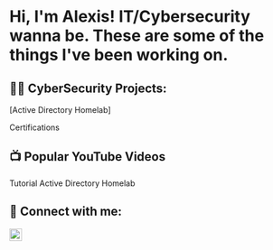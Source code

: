 <h1>Hi, I'm Alexis! IT/Cybersecurity wanna be. These are some of the things I've been working on.</h1>

<h2>👨‍💻 CyberSecurity Projects:</h2>

[Active Directory Homelab]


Certifications

<h2>📺 Popular YouTube Videos</h2>

Tutorial Active Directory Homelab

<h2> 🤳 Connect with me:</h2>

[<img align="left" alt="JoshMadakor | LinkedIn" width="22px" src="https://cdn.jsdelivr.net/npm/simple-icons@v3/icons/linkedin.svg" />][linkedin]

[twitter]: https://twitter.com/joshmadakor
[youtube]: https://www.youtube.com/c/joshmadakor
[instagram]: https://www.instagram.com/joshmadakor/
[linkedin]: https://linkedin.com/in/joshmadakor

